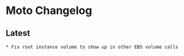 Moto Changelog
===================

Latest
------

    * Fix root instance volume to show up in other EBS volume calls